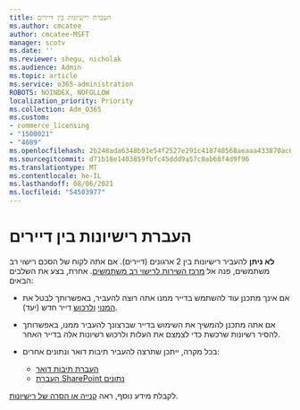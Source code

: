 ```yaml
---
title: העברת רישיונות בין דיירים
ms.author: cmcatee
author: cmcatee-MSFT
manager: scotv
ms.date: ''
ms.reviewer: shegu, nicholak
ms.audience: Admin
ms.topic: article
ms.service: o365-administration
ROBOTS: NOINDEX, NOFOLLOW
localization_priority: Priority
ms.collection: Adm_O365
ms.custom:
- commerce_licensing
- "1500021"
- "4689"
ms.openlocfilehash: 2b248ada6348b91e54f2527e291c418748568aeaaa433870ac699fe93e7c5be9
ms.sourcegitcommit: d71b18e1403859fbfc45ddd9a57c8ab68f4d9f96
ms.translationtype: MT
ms.contentlocale: he-IL
ms.lasthandoff: 08/06/2021
ms.locfileid: "54503977"
---
```

# <a name="transfer-licenses-between-tenants"></a>העברת רישיונות בין דיירים

**לא ניתן** להעביר רישיונות בין 2 ארגונים (דיירים). אם אתה לקוח של הסכם רישוי רב משתמשים, פנה אל [מרכז השירות לרישוי רב משתמשים](https://support.microsoft.com/help/4471406/how-to-contact-the-microsoft-volume-licensing-service-center). אחרת, בצע את השלבים הבאים:

- אם אינך מתכנן עוד להשתמש בדייר ממנו אתה רוצה להעביר, באפשרותך לבטל את [המנוי](https://admin.microsoft.com/Adminportal/Home?source=applauncher#/subscriptions) [ולרכוש](https://www.microsoft.com/microsoft-365/business/compare-all-microsoft-365-business-products?rtc=2&activetab=tab:primaryr2) דייר חדש (יעד).
- אם אתה מתכנן להמשיך את השימוש בדייר שברצונך להעביר ממנו, [](/microsoft-365/commerce/licenses/buy-licenses#buy-or-remove-licenses-for-your-business-subscription) באפשרותך להסיר רשיונות שרכשת כדי לצמצם את העלות ולרכוש רשיונות אלה בדייר האחר.
- בכל מקרה, ייתכן שתרצה להעביר תיבות דואר ונתונים אחרים:

    - [העברת תיבות דואר](/Exchange/mailbox-migration/migrate-mailboxes-across-tenants)
    - [העברת SharePoint נתונים](https://aka.ms/modernSpoAdminCenter/CloudContentMigrations)

לקבלת מידע נוסף, ראה [קנייה או הסרה של רישיונות](/microsoft-365/commerce/licenses/buy-licenses).